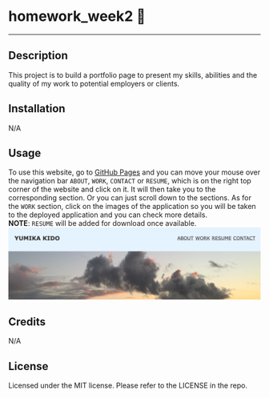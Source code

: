 # homework_week2  :book:
---

## Description
This project is to build a portfolio page to present my skills, abilities and the quality of my work to potential employers or clients. 


## Installation
N/A

## Usage
To use this website, go to [GitHub Pages](https://yumikakido.github.io/homework_week2/) and you can move your mouse over the navigation bar `ABOUT`, `WORK`, `CONTACT` or `RESUME`, which is on the right top corner of the website and click on it. It will then take you to the corresponding section. Or you can just scroll down to the sections. As for the `WORK` section, click on the images of the application so you will be taken to the deployed application and you can check more details. <br>**NOTE**: `RESUME` will be added for download once available.
![navigationBar](assets/images/navBar.png)

## Credits
N/A

## License
Licensed under the MIT license. 
Please refer to the LICENSE in the repo.

